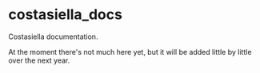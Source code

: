# costasiella_docs

Costasiella documentation. 

At the moment there's not much here yet, but it will be added little by little over the next year.

